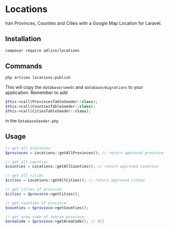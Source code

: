 # Locations
Iran Provinces, Counties and Cities with a Google Map Location for Laravel.

## Installation
```bash
composer require adlino/locations
```

## Commands
```bash
php artisan locations:publish
```
This will copy the `database/seeds` and `database/migrations` to your application.
Remember to add 
```php 
$this->call(ProvincesTableSeeder::class);
$this->call(CountiesTableSeeder::class);
$this->call(CitiesTableSeeder::class); 
```
in the `DatabaseSeeder.php`

## Usage
```php
// get all provinces
$provinces = Locations::getAllProvinces(); // return approved provinces

// get all counties
$counties = Locations::getAllCounties(); // return approved counties

// get all cities
$cities = Locations::getAllCities(); // return approved cities

// get cities of province
$cities = $province->getCities();

// get counties of province
$counties = $province->getCounties();

// get area code of tehran province
$areaCode = $province->getAreaCode(); // 021
```






